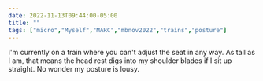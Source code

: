 ---date: 2022-11-13T09:44:00-05:00title: ""tags: ["micro","Myself","MARC","mbnov2022","trains","posture"]---I'm currently on a train where you can't adjust the seat in any way. As tall as I am, that means the head rest digs into my shoulder blades if I sit up straight. No wonder my posture is lousy.